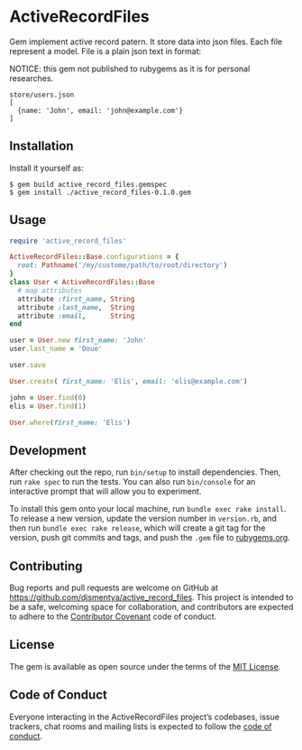 # ActiveRecordFiles

Gem implement active record patern. It store data into json files.
Each file represent a model. File is a plain json text in format:

NOTICE: this gem not published to rubygems as it is for personal
researches.

```
store/users.json
[
  {name: 'John', email: 'john@example.com'}
]
```

## Installation

Install it yourself as:

    $ gem build active_record_files.gemspec
    $ gem install ./active_record_files-0.1.0.gem

## Usage

```ruby
require 'active_record_files'

ActiveRecordFiles::Base.configurations = {
  root: Pathname('/my/custome/path/to/root/directory')
}
class User < ActiveRecordFiles::Base
  # map attributes
  attribute :first_name, String
  attribute :last_name,  String
  attribute :email,      String
end

user = User.new first_name: 'John'
user.last_name = 'Doue'

user.save

User.create( first_name: 'Elis', email: 'elis@example.com')

john = User.find(0)
elis = User.find(1)

User.where(first_name: 'Elis')
```

## Development

After checking out the repo, run `bin/setup` to install dependencies. Then, run `rake spec` to run the tests. You can also run `bin/console` for an interactive prompt that will allow you to experiment.

To install this gem onto your local machine, run `bundle exec rake install`. To release a new version, update the version number in `version.rb`, and then run `bundle exec rake release`, which will create a git tag for the version, push git commits and tags, and push the `.gem` file to [rubygems.org](https://rubygems.org).

## Contributing

Bug reports and pull requests are welcome on GitHub at https://github.com/djsmentya/active_record_files. This project is intended to be a safe, welcoming space for collaboration, and contributors are expected to adhere to the [Contributor Covenant](http://contributor-covenant.org) code of conduct.

## License

The gem is available as open source under the terms of the [MIT License](http://opensource.org/licenses/MIT).

## Code of Conduct

Everyone interacting in the ActiveRecordFiles project’s codebases, issue trackers, chat rooms and mailing lists is expected to follow the [code of conduct](https://github.com/[USERNAME]/active_record_files/blob/master/CODE_OF_CONDUCT.md).
